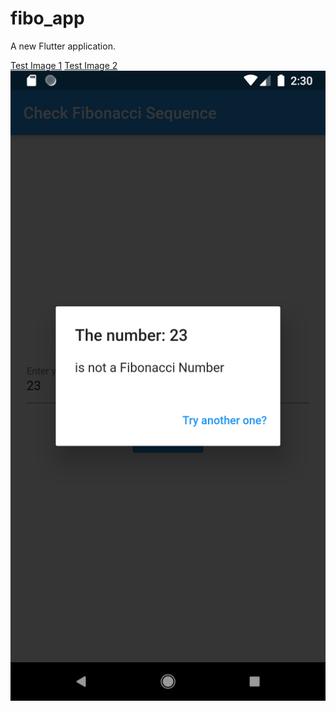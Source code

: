 # fibo_app

A new Flutter application.

[Test Image 1](Screenshot_1584864477.png)
[Test Image 2](Screenshot_1584867619.png)
![Test Image 3](Screenshot_1584867628.png)